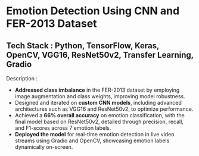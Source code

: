 # Emotion Detection Using CNN and FER-2013 Dataset

## Tech Stack :  Python, TensorFlow, Keras, OpenCV, VGG16, ResNet50v2, Transfer Learning, Gradio

Description : 
- __Addressed class imbalance__ in the FER-2013 dataset by employing image augmentation and class weights, improving model robustness.
- Designed and iterated on __custom CNN models__, including advanced architectures such as VGG16 and ResNet50v2, to optimize performance.
- Achieved a __66% overall accuracy__ on emotion classification, with the final model based on ResNet50v2, detailed through precision, recall, and F1-scores across 7 emotion labels.
- __Deployed the model__ for real-time emotion detection in live video streams using Gradio and OpenCV, showcasing emotion labels dynamically on-screen.
